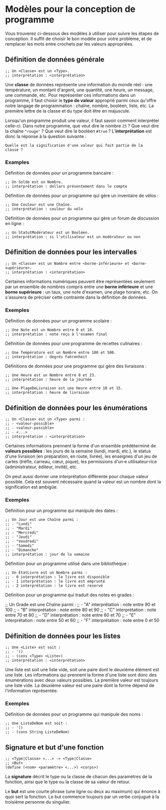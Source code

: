 # Modèles pour la conception de programme

Vous trouverez ci-dessous des modèles à utiliser pour suivre les étapes
de conception. Il suffit de choisir le bon modèle pour votre problème,
et de remplacer les mots entre crochets par les valeurs appropriées.

## Définition de données générale

```
;; Un <Classe> est un <Type>.
;; interprétation : <interprétation>
```

Une **classe** de données représente une information du monde réel : une
température, un montant d'argent, une quantité, une heure, un message,
une commande, etc. Pour représenter ces informations dans un programme,
il faut choisir le **type de valeur** approprié parmi ceux qu'offre
notre langage de programmation : chaîne, nombre, booléen, liste, etc. La
première lettre de la classe et du type doit être en majuscule.

Lorsqu'un programme produit une valeur, il faut savoir comment
interpréter celle-ci. Dans notre programme, que veut dire le nombre 
`25` ? Que veut dire la chaîne `"rouge"` ? Que veut dire le booléen
`#true` ? L'**interprétation** est donc la réponse à la question
suivante :

    Quelle est la signification d'une valeur qui fait partie de la
    classe ?

### Examples

Définition de données pour un programme bancaire :

```
;; Un Solde est un Nombre.
;; interprétation : dollars présentement dans le compte
```

Définition de données pour un programme qui gère un inventaire
de vélos :

```
;; Une Couleur est une Chaîne.
;; interprétation : couleur du vélo
```

Définition de données pour un programme qui gère un forum de discussion
en ligne :

```
;; Un StatutModérateur est un Booléen.
;; interprétation : si l'utilisateur est un modérateur ou non
```

## Définition de données pour les intervalles

```
;; Un <Classe> est un Nombre entre <borne-inférieure> et <borne-supérieure>.
;; interprétation : <interprétation>
```

Certaines informations numériques peuvent être représentées seulement
par un ensemble de nombres compris entre une **borne inférieure** et une
**borne supérieure** : un taux, une note d'examen, une plage horaire,
etc. On s'assurera de préciser cette contrainte dans la définition de
données.

### Exemples

Définition de données pour un programme scolaire :

```
;; Une Note est un Nombre entre 0 et 10.
;; interprétation : note reçu à l'examen final
```

Définition de données pour une programme de recettes culinaires :

```
;; Une Température est un Nombre entre 100 et 500.
;; interprétation : degrés Fahrenheit
```

Définitions de données pour une programme qui gère des livraisons :

```
;; Une Heure est un Nombre entre 0 et 23.
;; interprétation : heure de la journée

;; Une PlageDeLivraison est une Heure entre 10 et 15.
;; interprétation : heure de livraison
```

## Définition de données pour les énumérations

```
;; Un <Classe> est un <Type> parmi :
;; - <valeur-possible>
;; - <valeur-possible>
;; - <...>
;; interprétation : <interprétation>
```

Certaines informations prennent la forme d'un ensemble prédéterminé de
**valeurs possibles** : les jours de la semaine (lundi, mardi, etc.), le
status d'une livraison (en préparation, en route, livrée), les enseignes
d'un jeu de cartes (trèfle, carreau, cœur, pique), les permissions
d'un·e utilisateur·rice (administrateur, éditeur, invité), etc.

On peut aussi donner une interprétation différente pour chaque valeur
possible. Cela est souvent nécessaire quand la valeur est un nombre dont
la signification est ambigüe.

### Exemples

Définition pour un programme qui manipule des dates :

```
;; Un Jour est une Chaîne parmi :
;; - "Lundi"
;; - "Mardi"
;; - "Mercredi"
;; - "Jeudi"
;; - "Vendredi"
;; - "Samedi"
;; - "Dimanche"
;; interprétation : jour de la semaine
```

Définition pour un programme utilisé dans une bibliothèque :

```
;; Un ÉtatLivre est un Nombre parmi :
;; - 0 interprétation : le livre est disponible
;; - 1 interprétation : le livre est emprunté
;; - 2 interprétation : le livre est reservé
```

Définition pour un programme qui traduit des notes en grades :

;; Un Grade est une Chaîne parmi :
;; - "A" interprétation : note entre 90 et 100
;; - "B" interprétation : note entre 80 et 90
;; - "C" interprétation : note entre 70 et 80
;; - "D" interprétation : note entre 60 et 70
;; - "E" interprétation : note entre 50 et 60
;; - "F" interprétation : note entre 0 et 50

## Définition de données pour les listes

```
;; Une <Liste> est soit :
;; - '()
;; - (cons <Type> <Liste>)
;; interprétation : <interprétation>
```

Une liste est soit une liste vide, soit une paire dont le deuxième
élément est une liste. Les informations qui prennent la forme d'une
liste sont donc des énumérations avec deux valeurs possibles. La
première valeur est toujours une liste vide. La deuxième valeur est une
paire dont la forme dépend de l'information représentée.

### Exemples

Définition de données pour un programme qui manipule des noms :

```
;; Une ListeDeNom est soit :
;; - '()
;; - (cons String ListeDeNom)
```

## Signature et but d'une fonction

```
;; <Type|Classe> <...> -> <Type|Classe>
;; <But>
(define (<nom> <paramètre> <...>) <corps>)
```

La **signature** décrit le type ou la classe de chacun des paramètres de
la fonction, ainsi que le type ou la classe de sa valeur de retour.

Le **but** est une courte phrase (une ligne ou deux au maximum) qui
énonce à quoi sert la fonction. Le but commence toujours par un verbe
conjugué à la troisième personne du singulier.
